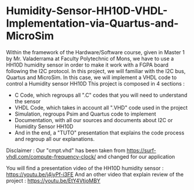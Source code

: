 # Humidity-Sensor-HH10D-VHDL-Implementation-via-Quartus-and-MicroSim
Within the framework of the Hardware/Software course, given in Master 1 by Mr. Valaderrama at Faculty Polytechnic of Mons, we have to use a HH10D humidity sensor in order to make it work with a FGPA board following the I2C protocol. 
In this project, we will familiar with the I2C bus, Quartus and MicroSim. In this case, we will implement a VHDL code to control a Humidity sensor HH10D
This project is composed in 4 sections : 
- C Code, which regroups all ".C" codes that you will need to understand the sensor 
- VHDL Code, which takes in account all ".VHD" code used in the project 
- Simulation, regroups Psim and Quartus code to implement
- Documentation, with all our sources and documents about I2C or Humidity Sensor HH10D
- And in the end, a "TUTO" presentation that explains the code process and regroup all our explanations.

Disclaimer :
Our "cmpt.vhd" has been taken from https://surf-vhdl.com/compute-frequency-clock/ and changed for our application

You will find a presentation video of the HH10D humidity sensor : https://youtu.be/j4jyPf-i3FE
And an other video that explain review of the project : https://youtu.be/EtY4VtjoMBY
